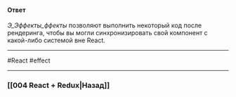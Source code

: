 #### Ответ

_Э_Эффекты_ффекты_ позволяют выполнить некоторый код после рендеринга, чтобы вы могли синхронизировать свой компонент с какой-либо системой вне React.









____
#React #effect 

___


### [[004 React + Redux|Назад]]